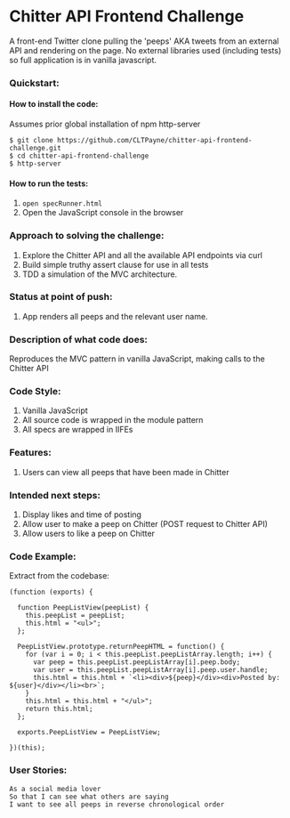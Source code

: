 Chitter API Frontend Challenge
=================

A front-end Twitter clone pulling the 'peeps' AKA tweets from an external API and rendering on the page. No external libraries used (including tests) so full application is in vanilla javascript.

### Quickstart:
#### How to install the code:
Assumes prior global installation of npm http-server
```
$ git clone https://github.com/CLTPayne/chitter-api-frontend-challenge.git
$ cd chitter-api-frontend-challenge
$ http-server
```

#### How to run the tests:
1. ```open specRunner.html```
2. Open the JavaScript console in the browser

### Approach to solving the challenge:
1. Explore the Chitter API and all the available API endpoints via curl
2. Build simple truthy assert clause for use in all tests
3. TDD a simulation of the MVC architecture.

### Status at point of push:
1. App renders all peeps and the relevant user name.

### Description of what code does:
Reproduces the MVC pattern in vanilla JavaScript, making calls to the Chitter API

### Code Style:
1. Vanilla JavaScript
2. All source code is wrapped in the module pattern
3. All specs are wrapped in IIFEs

### Features:
1. Users can view all peeps that have been made in Chitter

### Intended next steps:
1. Display likes and time of posting
2. Allow user to make a peep on Chitter (POST request to Chitter API)
3. Allow users to like a peep on Chitter

### Code Example:
Extract from the codebase:
```
(function (exports) {

  function PeepListView(peepList) {
    this.peepList = peepList;
    this.html = "<ul>";
  };

  PeepListView.prototype.returnPeepHTML = function() {
    for (var i = 0; i < this.peepList.peepListArray.length; i++) {
      var peep = this.peepList.peepListArray[i].peep.body;
      var user = this.peepList.peepListArray[i].peep.user.handle;
      this.html = this.html + `<li><div>${peep}</div><div>Posted by: ${user}</div></li><br>`;
    }
    this.html = this.html + "</ul>";
    return this.html;
  };

  exports.PeepListView = PeepListView;

})(this);
```

### User Stories:

```
As a social media lover
So that I can see what others are saying  
I want to see all peeps in reverse chronological order
```
